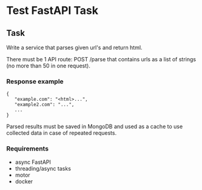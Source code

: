 # Test FastAPI Task

## Task

Write a service that parses given url's and return html.

There must be 1 API route: POST /parse that contains urls as a list of strings (no more than 50 in one request).

### Response example

```
{
   "example.com": "<html>...",
   "example2.com": "...",
   ...
}
```

Parsed results must be saved in MongoDB and used as a cache to use collected data in case of repeated requests.

### Requirements

- async FastAPI
- threading/async tasks
- motor
- docker